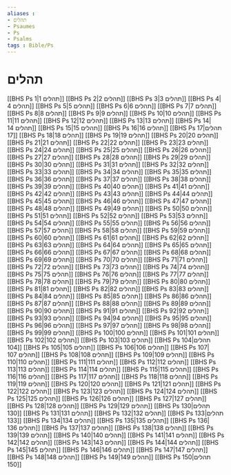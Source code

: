 ```yaml
---
aliases : 
- תהלים
- Psaumes
- Ps
- Psalms
tags : Bible/Ps
---
```


# תהלים

[[BHS Ps 1|תהלים 1]]
[[BHS Ps 2|תהלים 2]]
[[BHS Ps 3|תהלים 3]]
[[BHS Ps 4|תהלים 4]]
[[BHS Ps 5|תהלים 5]]
[[BHS Ps 6|תהלים 6]]
[[BHS Ps 7|תהלים 7]]
[[BHS Ps 8|תהלים 8]]
[[BHS Ps 9|תהלים 9]]
[[BHS Ps 10|תהלים 10]]
[[BHS Ps 11|תהלים 11]]
[[BHS Ps 12|תהלים 12]]
[[BHS Ps 13|תהלים 13]]
[[BHS Ps 14|תהלים 14]]
[[BHS Ps 15|תהלים 15]]
[[BHS Ps 16|תהלים 16]]
[[BHS Ps 17|תהלים 17]]
[[BHS Ps 18|תהלים 18]]
[[BHS Ps 19|תהלים 19]]
[[BHS Ps 20|תהלים 20]]
[[BHS Ps 21|תהלים 21]]
[[BHS Ps 22|תהלים 22]]
[[BHS Ps 23|תהלים 23]]
[[BHS Ps 24|תהלים 24]]
[[BHS Ps 25|תהלים 25]]
[[BHS Ps 26|תהלים 26]]
[[BHS Ps 27|תהלים 27]]
[[BHS Ps 28|תהלים 28]]
[[BHS Ps 29|תהלים 29]]
[[BHS Ps 30|תהלים 30]]
[[BHS Ps 31|תהלים 31]]
[[BHS Ps 32|תהלים 32]]
[[BHS Ps 33|תהלים 33]]
[[BHS Ps 34|תהלים 34]]
[[BHS Ps 35|תהלים 35]]
[[BHS Ps 36|תהלים 36]]
[[BHS Ps 37|תהלים 37]]
[[BHS Ps 38|תהלים 38]]
[[BHS Ps 39|תהלים 39]]
[[BHS Ps 40|תהלים 40]]
[[BHS Ps 41|תהלים 41]]
[[BHS Ps 42|תהלים 42]]
[[BHS Ps 43|תהלים 43]]
[[BHS Ps 44|תהלים 44]]
[[BHS Ps 45|תהלים 45]]
[[BHS Ps 46|תהלים 46]]
[[BHS Ps 47|תהלים 47]]
[[BHS Ps 48|תהלים 48]]
[[BHS Ps 49|תהלים 49]]
[[BHS Ps 50|תהלים 50]]
[[BHS Ps 51|תהלים 51]]
[[BHS Ps 52|תהלים 52]]
[[BHS Ps 53|תהלים 53]]
[[BHS Ps 54|תהלים 54]]
[[BHS Ps 55|תהלים 55]]
[[BHS Ps 56|תהלים 56]]
[[BHS Ps 57|תהלים 57]]
[[BHS Ps 58|תהלים 58]]
[[BHS Ps 59|תהלים 59]]
[[BHS Ps 60|תהלים 60]]
[[BHS Ps 61|תהלים 61]]
[[BHS Ps 62|תהלים 62]]
[[BHS Ps 63|תהלים 63]]
[[BHS Ps 64|תהלים 64]]
[[BHS Ps 65|תהלים 65]]
[[BHS Ps 66|תהלים 66]]
[[BHS Ps 67|תהלים 67]]
[[BHS Ps 68|תהלים 68]]
[[BHS Ps 69|תהלים 69]]
[[BHS Ps 70|תהלים 70]]
[[BHS Ps 71|תהלים 71]]
[[BHS Ps 72|תהלים 72]]
[[BHS Ps 73|תהלים 73]]
[[BHS Ps 74|תהלים 74]]
[[BHS Ps 75|תהלים 75]]
[[BHS Ps 76|תהלים 76]]
[[BHS Ps 77|תהלים 77]]
[[BHS Ps 78|תהלים 78]]
[[BHS Ps 79|תהלים 79]]
[[BHS Ps 80|תהלים 80]]
[[BHS Ps 81|תהלים 81]]
[[BHS Ps 82|תהלים 82]]
[[BHS Ps 83|תהלים 83]]
[[BHS Ps 84|תהלים 84]]
[[BHS Ps 85|תהלים 85]]
[[BHS Ps 86|תהלים 86]]
[[BHS Ps 87|תהלים 87]]
[[BHS Ps 88|תהלים 88]]
[[BHS Ps 89|תהלים 89]]
[[BHS Ps 90|תהלים 90]]
[[BHS Ps 91|תהלים 91]]
[[BHS Ps 92|תהלים 92]]
[[BHS Ps 93|תהלים 93]]
[[BHS Ps 94|תהלים 94]]
[[BHS Ps 95|תהלים 95]]
[[BHS Ps 96|תהלים 96]]
[[BHS Ps 97|תהלים 97]]
[[BHS Ps 98|תהלים 98]]
[[BHS Ps 99|תהלים 99]]
[[BHS Ps 100|תהלים 100]]
[[BHS Ps 101|תהלים 101]]
[[BHS Ps 102|תהלים 102]]
[[BHS Ps 103|תהלים 103]]
[[BHS Ps 104|תהלים 104]]
[[BHS Ps 105|תהלים 105]]
[[BHS Ps 106|תהלים 106]]
[[BHS Ps 107|תהלים 107]]
[[BHS Ps 108|תהלים 108]]
[[BHS Ps 109|תהלים 109]]
[[BHS Ps 110|תהלים 110]]
[[BHS Ps 111|תהלים 111]]
[[BHS Ps 112|תהלים 112]]
[[BHS Ps 113|תהלים 113]]
[[BHS Ps 114|תהלים 114]]
[[BHS Ps 115|תהלים 115]]
[[BHS Ps 116|תהלים 116]]
[[BHS Ps 117|תהלים 117]]
[[BHS Ps 118|תהלים 118]]
[[BHS Ps 119|תהלים 119]]
[[BHS Ps 120|תהלים 120]]
[[BHS Ps 121|תהלים 121]]
[[BHS Ps 122|תהלים 122]]
[[BHS Ps 123|תהלים 123]]
[[BHS Ps 124|תהלים 124]]
[[BHS Ps 125|תהלים 125]]
[[BHS Ps 126|תהלים 126]]
[[BHS Ps 127|תהלים 127]]
[[BHS Ps 128|תהלים 128]]
[[BHS Ps 129|תהלים 129]]
[[BHS Ps 130|תהלים 130]]
[[BHS Ps 131|תהלים 131]]
[[BHS Ps 132|תהלים 132]]
[[BHS Ps 133|תהלים 133]]
[[BHS Ps 134|תהלים 134]]
[[BHS Ps 135|תהלים 135]]
[[BHS Ps 136|תהלים 136]]
[[BHS Ps 137|תהלים 137]]
[[BHS Ps 138|תהלים 138]]
[[BHS Ps 139|תהלים 139]]
[[BHS Ps 140|תהלים 140]]
[[BHS Ps 141|תהלים 141]]
[[BHS Ps 142|תהלים 142]]
[[BHS Ps 143|תהלים 143]]
[[BHS Ps 144|תהלים 144]]
[[BHS Ps 145|תהלים 145]]
[[BHS Ps 146|תהלים 146]]
[[BHS Ps 147|תהלים 147]]
[[BHS Ps 148|תהלים 148]]
[[BHS Ps 149|תהלים 149]]
[[BHS Ps 150|תהלים 150]]

